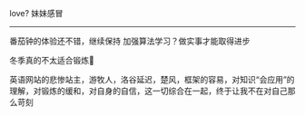 love?
妹妹感冒
*********
番茄钟的体验还不错，继续保持
加强算法学习？做实事才能取得进步

冬季真的不太适合锻炼🙂

英语网站的悲惨站主，游牧人，洛谷延迟，楚风，框架的容易，对知识“会应用”的理解，对锻炼的缓和，对自身的自信，这一切综合在一起，终于让我不在对自己那么苛刻